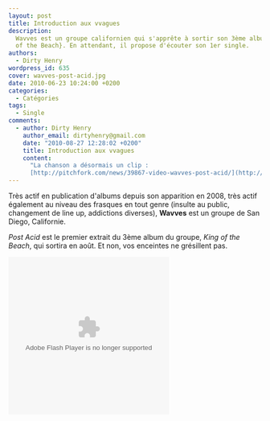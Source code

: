 ```yaml
---
layout: post
title: Introduction aux vvagues
description:
  Wavves est un groupe californien qui s'apprête à sortir son 3ème album, {King
  of the Beach}. En attendant, il propose d'écouter son 1er single.
authors:
  - Dirty Henry
wordpress_id: 635
cover: wavves-post-acid.jpg
date: 2010-06-23 10:24:00 +0200
categories:
  - Catégories
tags:
  - Single
comments:
  - author: Dirty Henry
    author_email: dirtyhenry@gmail.com
    date: "2010-08-27 12:28:02 +0200"
    title: Introduction aux vvagues
    content:
      "La chanson a désormais un clip :
      [http://pitchfork.com/news/39867-video-wavves-post-acid/](http://pitchfork.com/news/39867-video-wavves-post-acid/)"
---
```


Très actif en publication d'albums depuis son apparition en 2008, très actif
également au niveau des frasques en tout genre (insulte au public, changement de
line up, addictions diverses), **Wavves** est un groupe de San Diego,
Californie.

_Post Acid_ est le premier extrait du 3ème album du groupe, _King of the Beach_,
qui sortira en août. Et non, vos enceintes ne grésillent pas.

<object classid="clsid:d27cdb6e-ae6d-11cf-96b8-444553540000" id="GLS_mediaPlayer_118_0_Tue Jun 22 12:02:36 GMT+0200 2010" codebase="http://download.macromedia.com/pub/shockwave/cabs/flash/swflash.cab" align="middle" width="320" height="313"><param name="movie" value="http://www.greenlabelsound.com/m/118gLsMdA0" /><param name="quality" value="high" /><param name="bgcolor" value="#000000"><param name="allowFullScreen" value="true" /><param name="allowScriptAccess" value="always" /><embed src="http://www.greenlabelsound.com/m/118gLsMdA0" quality="high" bgcolor="#000000"  name="GLS_mediaPlayer_118_0_Tue Jun 22 12:02:36 GMT+0200 2010" allowscriptaccess="always" allowfullscreen="true" type="application/x-shockwave-flash" pluginspage="http://www.macromedia.com/go/getflashplayer" align="middle" width="320" height="313" /></object>
